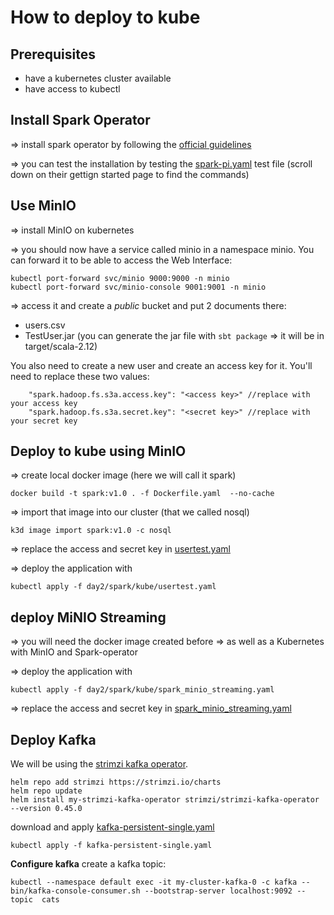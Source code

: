 # How to deploy to kube

## Prerequisites

- have a kubernetes cluster available
- have access to kubectl

## Install Spark Operator

=> install spark operator by following the [official guidelines](https://www.kubeflow.org/docs/components/spark-operator/getting-started/)

=> you can test the installation by testing the [spark-pi.yaml](https://github.com/kubeflow/spark-operator/blob/master/examples/spark-pi.yaml) test file (scroll down on their gettign started page to find the commands)


## Use MinIO

=> install MinIO on kubernetes

=> you should now have a service called minio in a namespace minio.
You can forward it to be able to access the Web Interface:
```
kubectl port-forward svc/minio 9000:9000 -n minio
kubectl port-forward svc/minio-console 9001:9001 -n minio
```

=> access it and create a *public* bucket and put 2 documents there:
- users.csv
- TestUser.jar (you can generate the jar file with `sbt package` => it will be in target/scala-2.12)

You also need to create a new user and create an access key for it.
You'll need to replace these two values:
```
    "spark.hadoop.fs.s3a.access.key": "<access key>" //replace with your access key
    "spark.hadoop.fs.s3a.secret.key": "<secret key>" //replace with your secret key
```


## Deploy to kube using MinIO

=> create local docker image (here we will call it spark)
```
docker build -t spark:v1.0 . -f Dockerfile.yaml  --no-cache
```

=> import that image into our cluster (that we called nosql)
```
k3d image import spark:v1.0 -c nosql
```

=> replace the access and secret key in [usertest.yaml](./usertest.yaml)

=> deploy the application with 
```
kubectl apply -f day2/spark/kube/usertest.yaml
```

## deploy MiNIO Streaming

=> you will need the docker image created before
=> as well as a Kubernetes with MinIO and Spark-operator

=> deploy the application with 
```
kubectl apply -f day2/spark/kube/spark_minio_streaming.yaml
```

=> replace the access and secret key in [spark_minio_streaming.yaml](./spark_minio_streaming.yaml)


## Deploy Kafka

We will be using the [strimzi kafka operator](https://artifacthub.io/packages/helm/strimzi/strimzi-kafka-operator).

```
helm repo add strimzi https://strimzi.io/charts
helm repo update
helm install my-strimzi-kafka-operator strimzi/strimzi-kafka-operator --version 0.45.0
```

download and apply [kafka-persistent-single.yaml](https://github.com/strimzi/strimzi-kafka-operator/blob/main/examples/kafka/kafka-persistent-single.yaml)
```
kubectl apply -f kafka-persistent-single.yaml
```

**Configure kafka**
create a kafka topic:
```
kubectl --namespace default exec -it my-cluster-kafka-0 -c kafka -- bin/kafka-console-consumer.sh --bootstrap-server localhost:9092 --topic  cats
```